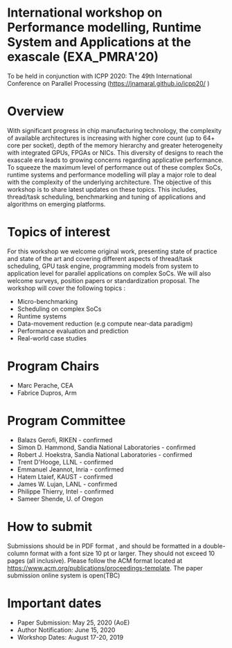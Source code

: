 # International workshop on Performance modelling,  Runtime System  and Applications at the exascale (EXA_PMRA'20)

To be held in conjunction with ICPP 2020: The 49th International Conference on Parallel Processing (https://jnamaral.github.io/icpp20/ )

# Overview
With significant progress in chip manufacturing technology, the complexity of available architectures is increasing with higher core count (up to 64+ core per socket), depth of the memory hierarchy and greater heterogeneity with integrated GPUs, FPGAs or NICs. This diversity of designs to reach the exascale era leads to growing concerns regarding applicative performance. To squeeze the maximum level of performance out of these complex SoCs, runtime systems and performance modelling will play a major role to deal with the complexity of the underlying architecture.
The objective of this workshop is to share latest updates on these topics. This includes, thread/task scheduling, benchmarking and tuning of applications and algorithms on emerging platforms.



 
 

# Topics of interest
For this workshop we welcome original work, presenting state of practice and state of the art and covering different aspects of thread/task scheduling, GPU task engine, programming models from system to application level for parallel applications on complex SoCs. We will also welcome surveys, position papers or standardization proposal. The workshop will cover the following topics :

* Micro-benchmarking
* Scheduling on complex SoCs
* Runtime systems
* Data-movement reduction (e.g compute near-data paradigm)
* Performance evaluation and prediction
* Real-world case studies




# Program Chairs
* Marc Perache, CEA 
* Fabrice Dupros, Arm	

# Program Committee 
*	Balazs Gerofi, RIKEN  - confirmed
* Simon D. Hammond, Sandia National Laboratories  - confirmed
* Robert J. Hoekstra, Sandia National Laboratories - confirmed
* Trent D'Hooge, LLNL - confirmed
* Emmanuel Jeannot,	Inria - confirmed
* Hatem Ltaief, KAUST - confirmed
* James W. Lujan, LANL - confirmed
* Philippe Thierry, Intel - confirmed
* Sameer Shende, U. of Oregon 

# How to submit
Submissions should be in PDF format , and should be formatted in a double-column format with a font size 10 pt or larger. They should not exceed 10 pages (all inclusive). Please follow the ACM format located at https://www.acm.org/publications/proceedings-template. 
The paper submission online system is open(TBC)

# Important dates
* Paper Submission: May 25, 2020 (AoE)
* Author Notification: June 15, 2020
* Workshop Dates: August 17-20, 2019
